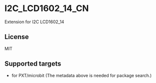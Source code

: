 # I2C_LCD1602_14_CN

Extension for I2C LCD1602_14

## License

MIT

## Supported targets

* for PXT/microbit
(The metadata above is needed for package search.)

